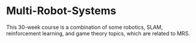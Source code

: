 # Multi-Robot-Systems
This 30-week course is a combination of some robotics, SLAM, reinforcement learning, and game theory topics, which are related to MRS. 
